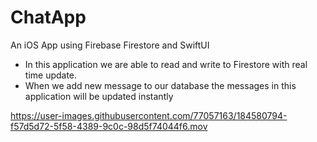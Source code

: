 # ChatApp
 An iOS App using Firebase Firestore and SwiftUI
- In this application we are able to read and write to Firestore with real time update. 
- When we add new message to our database the messages in this application will be updated instantly


https://user-images.githubusercontent.com/77057163/184580794-f57d5d72-5f58-4389-9c0c-98d5f74044f6.mov

